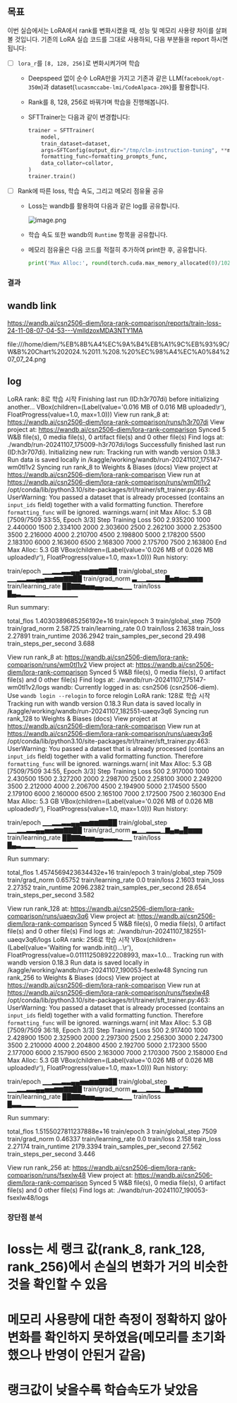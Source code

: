 ## 목표

이번 실습에서는 LoRA에서 rank를 변화시켰을 때, 성능 및 메모리 사용량 차이를 살펴볼 것입니다. 기존의 LoRA 실습 코드를 그대로 사용하되, 다음 부분들을 report 하시면 됩니다:

- [ ]  `lora_r`를 `[8, 128, 256]`로 변화시켜가며 학습
    - Deepspeed 없이 순수 LoRA만을 가지고 기존과 같은 LLM(`facebook/opt-350m`)과 dataset(`lucasmccabe-lmi/CodeAlpaca-20k`)를 활용합니다.
    - Rank를 8, 128, 256로 바꿔가며 학습을 진행해봅니다.
    - SFTTrainer는 다음과 같이 변경합니다:
        
        ```python
        trainer = SFTTrainer(
            model,
            train_dataset=dataset,
            args=SFTConfig(output_dir="/tmp/clm-instruction-tuning", **max_seq_length=128**),
            formatting_func=formatting_prompts_func,
            data_collator=collator,
        )
        trainer.train()
        ```
        
- [ ]  Rank에 따른 loss, 학습 속도, 그리고 메모리 점유율 공유
    - Loss는 wandb를 활용하여 다음과 같은 log를 공유합니다.
        
        ![image.png](https://prod-files-secure.s3.us-west-2.amazonaws.com/83c75a39-3aba-4ba4-a792-7aefe4b07895/b3073297-aa25-459d-bee9-0ed6843b447b/image.png)
        
    - 학습 속도 또한 wandb의 `Runtime` 항목을 공유합니다.
    - 메모리 점유율은 다음 코드를 적절히 추가하여 print한 후, 공유합니다.
        
        ```python
        print('Max Alloc:', round(torch.cuda.max_memory_allocated(0)/1024**3, 1), 'GB')
        ```
### 결과

## wandb link
https://wandb.ai/csn2506-diem/lora-rank-comparison/reports/train-loss-24-11-08-07-04-53---VmlldzoxMDA3NTY1MA

file:///home/diem/%EB%8B%A4%EC%9A%B4%EB%A1%9C%EB%93%9C/W&B%20Chart%202024.%2011.%208.%20%EC%98%A4%EC%A0%84%207_07_24.png


## log

LoRA rank: 8로 학습 시작
Finishing last run (ID:h3r707di) before initializing another...
VBox(children=(Label(value='0.016 MB of 0.016 MB uploaded\r'), FloatProgress(value=1.0, max=1.0)))
View run rank_8 at: https://wandb.ai/csn2506-diem/lora-rank-comparison/runs/h3r707di
View project at: https://wandb.ai/csn2506-diem/lora-rank-comparison
Synced 5 W&B file(s), 0 media file(s), 0 artifact file(s) and 0 other file(s)
Find logs at: ./wandb/run-20241107_175009-h3r707di/logs
Successfully finished last run (ID:h3r707di). Initializing new run:
Tracking run with wandb version 0.18.3
Run data is saved locally in /kaggle/working/wandb/run-20241107_175147-wm0tl1v2
Syncing run rank_8 to Weights & Biases (docs)
View project at https://wandb.ai/csn2506-diem/lora-rank-comparison
View run at https://wandb.ai/csn2506-diem/lora-rank-comparison/runs/wm0tl1v2
/opt/conda/lib/python3.10/site-packages/trl/trainer/sft_trainer.py:463: UserWarning: You passed a dataset that is already processed (contains an `input_ids` field) together with a valid formatting function. Therefore `formatting_func` will be ignored.
  warnings.warn(
init Max Alloc: 5.3 GB
 [7509/7509 33:55, Epoch 3/3]
Step	Training Loss
500	2.935200
1000	2.440000
1500	2.334100
2000	2.303600
2500	2.262100
3000	2.253500
3500	2.216000
4000	2.210700
4500	2.198800
5000	2.178200
5500	2.183100
6000	2.163600
6500	2.168300
7000	2.175700
7500	2.163800
End Max Alloc: 5.3 GB
VBox(children=(Label(value='0.026 MB of 0.026 MB uploaded\r'), FloatProgress(value=1.0, max=1.0)))
Run history:

train/epoch	▁▁▂▂▃▃▄▄▅▅▆▆▇▇██
train/global_step	▁▁▂▂▃▃▄▄▅▅▆▆▇▇██
train/grad_norm	▃▁▁▂▂▂▂█▅▆▅▅▆▆▆
train/learning_rate	██▇▇▆▅▅▄▄▃▃▃▂▁▁
train/loss	█▄▃▂▂▂▁▁▁▁▁▁▁▁▁

Run summary:

total_flos	1.4030389685256192e+16
train/epoch	3
train/global_step	7509
train/grad_norm	2.58725
train/learning_rate	0.0
train/loss	2.1638
train_loss	2.27891
train_runtime	2036.2942
train_samples_per_second	29.498
train_steps_per_second	3.688

View run rank_8 at: https://wandb.ai/csn2506-diem/lora-rank-comparison/runs/wm0tl1v2
View project at: https://wandb.ai/csn2506-diem/lora-rank-comparison
Synced 5 W&B file(s), 0 media file(s), 0 artifact file(s) and 0 other file(s)
Find logs at: ./wandb/run-20241107_175147-wm0tl1v2/logs
wandb: Currently logged in as: csn2506 (csn2506-diem). Use `wandb login --relogin` to force relogin
LoRA rank: 128로 학습 시작
Tracking run with wandb version 0.18.3
Run data is saved locally in /kaggle/working/wandb/run-20241107_182551-uaeqv3q6
Syncing run rank_128 to Weights & Biases (docs)
View project at https://wandb.ai/csn2506-diem/lora-rank-comparison
View run at https://wandb.ai/csn2506-diem/lora-rank-comparison/runs/uaeqv3q6
/opt/conda/lib/python3.10/site-packages/trl/trainer/sft_trainer.py:463: UserWarning: You passed a dataset that is already processed (contains an `input_ids` field) together with a valid formatting function. Therefore `formatting_func` will be ignored.
  warnings.warn(
init Max Alloc: 5.3 GB
 [7509/7509 34:55, Epoch 3/3]
Step	Training Loss
500	2.917000
1000	2.430500
1500	2.327200
2000	2.298700
2500	2.258100
3000	2.249200
3500	2.212000
4000	2.206700
4500	2.194900
5000	2.174500
5500	2.179100
6000	2.160000
6500	2.165100
7000	2.172500
7500	2.160300
End Max Alloc: 5.3 GB
VBox(children=(Label(value='0.026 MB of 0.026 MB uploaded\r'), FloatProgress(value=1.0, max=1.0)))
Run history:

train/epoch	▁▁▂▂▃▃▄▄▅▅▆▆▇▇██
train/global_step	▁▁▂▂▃▃▄▄▅▅▆▆▇▇██
train/grad_norm	▃▁▁▂▂▂▁▇▄▅▄█▆▆▆
train/learning_rate	██▇▇▆▅▅▄▄▃▃▃▂▁▁
train/loss	█▄▃▂▂▂▁▁▁▁▁▁▁▁▁

Run summary:

total_flos	1.4574569423634432e+16
train/epoch	3
train/global_step	7509
train/grad_norm	0.65752
train/learning_rate	0.0
train/loss	2.1603
train_loss	2.27352
train_runtime	2096.2382
train_samples_per_second	28.654
train_steps_per_second	3.582

View run rank_128 at: https://wandb.ai/csn2506-diem/lora-rank-comparison/runs/uaeqv3q6
View project at: https://wandb.ai/csn2506-diem/lora-rank-comparison
Synced 5 W&B file(s), 0 media file(s), 0 artifact file(s) and 0 other file(s)
Find logs at: ./wandb/run-20241107_182551-uaeqv3q6/logs
LoRA rank: 256로 학습 시작
VBox(children=(Label(value='Waiting for wandb.init()...\r'), FloatProgress(value=0.011112508922208993, max=1.0…
Tracking run with wandb version 0.18.3
Run data is saved locally in /kaggle/working/wandb/run-20241107_190053-fsexlw48
Syncing run rank_256 to Weights & Biases (docs)
View project at https://wandb.ai/csn2506-diem/lora-rank-comparison
View run at https://wandb.ai/csn2506-diem/lora-rank-comparison/runs/fsexlw48
/opt/conda/lib/python3.10/site-packages/trl/trainer/sft_trainer.py:463: UserWarning: You passed a dataset that is already processed (contains an `input_ids` field) together with a valid formatting function. Therefore `formatting_func` will be ignored.
  warnings.warn(
init Max Alloc: 5.3 GB
 [7509/7509 36:18, Epoch 3/3]
Step	Training Loss
500	2.917400
1000	2.428900
1500	2.325900
2000	2.297300
2500	2.256300
3000	2.247300
3500	2.210000
4000	2.204800
4500	2.192700
5000	2.172300
5500	2.177000
6000	2.157900
6500	2.163000
7000	2.170300
7500	2.158000
End Max Alloc: 5.3 GB
VBox(children=(Label(value='0.026 MB of 0.026 MB uploaded\r'), FloatProgress(value=1.0, max=1.0)))
Run history:

train/epoch	▁▁▂▂▃▃▄▄▅▅▆▆▇▇██
train/global_step	▁▁▂▂▃▃▄▄▅▅▆▆▇▇██
train/grad_norm	▃▁▁▂▂▂▁█▄▆▅▇▆▆▆
train/learning_rate	██▇▇▆▅▅▄▄▃▃▃▂▁▁
train/loss	█▃▃▂▂▂▁▁▁▁▁▁▁▁▁

Run summary:

total_flos	1.5155027811237888e+16
train/epoch	3
train/global_step	7509
train/grad_norm	0.46337
train/learning_rate	0.0
train/loss	2.158
train_loss	2.27174
train_runtime	2179.3394
train_samples_per_second	27.562
train_steps_per_second	3.446

View run rank_256 at: https://wandb.ai/csn2506-diem/lora-rank-comparison/runs/fsexlw48
View project at: https://wandb.ai/csn2506-diem/lora-rank-comparison
Synced 5 W&B file(s), 0 media file(s), 0 artifact file(s) and 0 other file(s)
Find logs at: ./wandb/run-20241107_190053-fsexlw48/logs

### 장단점 분석

# loss는 세 랭크 값(rank_8, rank_128, rank_256)에서 손실의 변화가 거의 비슷한 것을 확인할 수 있음
# 메모리 사용량에 대한 측정이 정확하지 않아 변화를 확인하지 못하였음(메모리를 초기화 했으나 반영이 안된거 같음)
# 랭크값이 낮을수록 학습속도가 낮았음

